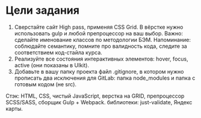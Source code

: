 # Цели задания
1. Сверстайте сайт High pass, применяя CSS Grid. В вёрстке нужно использовать gulp и любой препроцессор на ваш выбор.
Важно: сделайте именование классов по методологии БЭМ.
Напоминание: соблюдайте семантику, помните про валидность кода, следите за соответствием код-стайла курса.
2. Реализуйте все состояния интерактивных элементов: hover, focus, active (они показаны в UIkit).
3. Добавьте в вашу папку проекта файл .gitignore, в котором нужно прописать два исключения для GitLab: папка node_modules и папка с готовым кодом (не src).

Стэк: HTML, CSS, чистый JavaScript, верстка на GRID, препроцессор SCSS/SASS, сборщик Gulp + Webpack. библиотеки: just-validate, Яндекс карты.